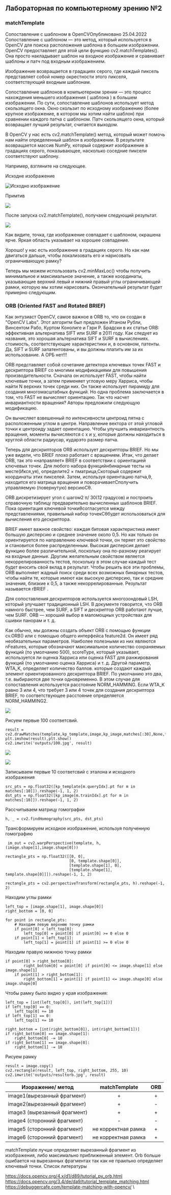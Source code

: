 ## Лабораторная по компьютерному зрению №2
### matchTemplate
Сопоставление с шаблоном в OpenCVОпубликовано 25.04.2022
Сопоставление с шаблоном — это метод, который используется в OpenCV для поиска расположения шаблона в большем изображении. OpenCV предоставляет для этой цели функцию cv2.matchTemplates(). Она просто накладывает шаблон на входное изображение и сравнивает шаблоны и патч под входным изображением.

Изображение возвращается в градациях серого, где каждый пиксель представляет собой номер окрестности этого пикселя, соответствующий входным шаблонам.



Сопоставление шаблонов в компьютерном зрении — это процесс нахождения меньшего изображения ( шаблона ) в большем изображении. По сути, сопоставление шаблонов использует метод скользящего окна. Окно скользит по исходному изображению (более крупное изображение, в котором мы хотим найти шаблон) при сравнении каждого патча с шаблоном. Патч скользящего окна, который возвращает лучший результат, считается выходом.

В OpenCV у нас есть  cv2.matchTemplate()  метод, который может помочь нам найти определенный шаблон в изображении. В результате возвращается массив NumPy, который содержит изображение в градациях серого, показывающее, насколько соседние пиксели соответствуют шаблону.

Например, взгляните на следующее.

Исходне изображение 

![Исходно изображение](input/image_1.jpg)

Примтив

![](input/image_1_template.jpg)

После запуска cv2.matchTemplate(), получаем следующий результат.

![](outputs/template_result.jpg)

Как видите, точка, где изображение совпадает с шаблоном, окрашена ярче. Яркая область указывает на хорошее совпадение.

Хорошо! у нас есть изображение в градациях серого. Но как нам двигаться дальше, чтобы локализовать его и нарисовать ограничивающую рамку?

Теперь мы можем использовать cv2.minMaxLoc() чтобы получить минимальное и максимальное значение, а также координаты, указывающие верхний левый и нижний правый углы ограничивающей рамки, которую мы хотим нарисовать. Окончательный результат будет примерно следующим.


### ORB (Oriented FAST and Rotated BRIEF)
Как энтузиаст OpenCV, самое важное в ORB то, что он создан в "OpenCV Labs". Этот алгоритм был предложен Итаном Рубли, Винсентом Рабо, Куртом Конолиге и Гэри Р. Брадски в их статье ORB: эффективная альтернатива SIFT или SURF в 2011 году. Как следует из названия, это хорошая альтернатива SIFT и SURF в вычислениях. стоимость, соответствующие характеристики и, в основном, патенты. Да, SIFT и SURF запатентованы, и вы должны платить им за их использование. А ОРБ нет!!!

ORB представляет собой сочетание детектора ключевых точек FAST и дескриптора BRIEF со многими модификациями для повышения производительности. Сначала он использует FAST, чтобы найти ключевые точки, а затем применяет угловую меру Харриса, чтобы найти N верхних точек среди них. Он также использует пирамиду для создания многомасштабных функций. Но одна проблема заключается в том, что FAST не вычисляет ориентацию. Так что насчет инвариантности вращения? Авторы предложили следующую модификацию.

Он вычисляет взвешенный по интенсивности центроид пятна с расположенным углом в центре. Направление вектора от этой угловой точки к центроиду задает ориентацию. Чтобы улучшить инвариантность вращения, моменты вычисляются с x и y, которые должны находиться в круглой области радиусар, кударэто размер патча.

Теперь для дескрипторов ORB использует дескрипторы BRIEF. Но мы уже видели, что BRIEF плохо работает с вращением. Итак, что делает ORB, так это «направляет» BRIEF в соответствии с ориентацией ключевых точек. Для любого набора функцийнбинарные тесты на месте(Икся,уя), определите2 × пматрица,Скоторый содержит координаты этих пикселей. Затем, используя ориентацию патча,θ, находится его матрица вращения и поворачиваетСполучить управляемую (повернутую) версиюСθ.

ORB дискретизирует угол с шагом2 π/ 30(12 градусов) и построить справочную таблицу предварительно вычисленных шаблонов BRIEF. Пока ориентация ключевой точкиθсогласуется между представлениями, правильный набор точекСθбудет использоваться для вычисления его дескриптора.

BRIEF имеет важное свойство: каждая битовая характеристика имеет большую дисперсию и среднее значение около 0,5. Но как только он ориентируется по направлению ключевой точки, он теряет это свойство и становится более распределенным. Высокая дисперсия делает функцию более различительной, поскольку она по-разному реагирует на входные данные. Другим желательным свойством является некоррелированность тестов, поскольку в этом случае каждый тест будет вносить свой вклад в результат. Чтобы решить все эти проблемы, ORB выполняет жадный поиск среди всех возможных бинарных тестов, чтобы найти те, которые имеют как высокую дисперсию, так и средние значения, близкие к 0,5, а также некоррелированные. Результат называется rBRIEF .

Для сопоставления дескрипторов используется многозондовый LSH, который улучшает традиционный LSH. В документе говорится, что ORB намного быстрее, чем SURF, а SIFT и дескриптор ORB работают лучше, чем SURF. ORB — хороший выбор в маломощных устройствах для сшивки панорам и т. д.

Как обычно, мы должны создать объект ORB с помощью функции cv.ORB() или с помощью общего интерфейса feature2d. Он имеет ряд необязательных параметров. Наиболее полезными из них являются nFeatures, которые обозначают максимальное количество сохраняемых функций (по умолчанию 500), scoreType, который указывает, используется ли оценка Харриса или оценка FAST для ранжирования функций (по умолчанию оценка Харриса) и т. д. Другой параметр, WTA_K, определяет количество баллов. которые создают каждый элемент ориентированного дескриптора BRIEF. По умолчанию это два, т.е. выбираются две точки одновременно. В этом случае для сопоставления используется расстояние NORM_HAMMING. Если WTA_K равно 3 или 4, что требует 3 или 4 точек для создания дескриптора BRIEF, то соответствующее расстояние определяется NORM_HAMMING2.

![](outputs/image_ORB_result.jpg)


 Рисуем первые 100 соответсвий.
```
result = cv2.drawMatches(template,kp_template,image,kp_image,matches[:30],None,flags=cv2.DrawMatchesFlags_NOT_DRAW_SINGLE_POINTS)
plt.imshow(result),plt.show()
cv2.imwrite('outputs/100.jpg', result)
```
![](outputs/100.jpg)


![](outputs/resultorb.jpg)


Записываем первые 10 соответсвий с эталона и исходного изображения
``` 
src_pts = np.float32([kp_template[m.queryIdx].pt for m in matches[:10]]).reshape(-1, 1, 2)
dst_pts = np.float32([kp_image[m.trainIdx].pt for m in matches[:10]]).reshape(-1, 1, 2)
```
Рассчитываем матрицу гомографии
```
h, _ = cv2.findHomography(src_pts, dst_pts)
```

 Трансформируем исходное изображение, используя полученную гомографию
```
 im_out = cv2.warpPerspective(template, h, (image.shape[1],image.shape[0]))
```
```
rectangle_pts = np.float32([[0, 0],
                            [0, template.shape[0]],
                            [template.shape[1], 0],
                            [template.shape[1], template.shape[0]]]).reshape(-1, 1, 2)

rectangle_pts = cv2.perspectiveTransform(rectangle_pts, h).reshape(-1, 2)
```
 Находим углы рамки
```
left_top = [image.shape[1], image.shape[0]]
right_bottom = [0, 0]
```
```
for point in rectangle_pts:
    # Находим левую верхнюю точку рамки
    if point[0] < left_top[0]:
        left_top[0] = point[0] if point[0] >= 0 else 0
    if point[1] < left_top[1]:
        left_top[1] = point[1] if point[1] >= 0 else 0
```
Находим правую нижнюю точку рамки
```    
if point[0] > right_bottom[0]:
        right_bottom[0] = point[0] if point[0] <= image.shape[1] else image.shape[1]
    if point[1] > right_bottom[1]:
        right_bottom[1] = point[1] if point[1] <= image.shape[0] else image.shape[0]
```

 Чтобы рамку было видно у края изображения:
```
left_top = [int(left_top[0]), int(left_top[1])]
if left_top[0] == 0:
    left_top[0] += 10
if left_top[1] == 0:
    left_top[1] += 10

right_bottom = [int(right_bottom[0]), int(right_bottom[1])]
if right_bottom[0] == image.shape[1]:
    right_bottom[0] -= 10
if right_bottom[1] == image.shape[0]:
    right_bottom[1] -= 10
```
Рисуем рамку
```
result = image.copy()
cv2.rectangle(result, left_top, right_bottom, 255, 10)
cv2.imwrite('outputs/resultorb.jpg', result)
```

| Изоражение/ метод            |    matchTemplate    | ORB | 
|------------------------------|:-------------------:|:---:|
| image1(вырезанный фрагмент)  |          +          |  +  | 
| image2(вырезанный фрагмент)  |          +          |  -  |  
| image3 (вырезанный фрагмент) |          +          |  +  | 
| image4 (сторонний фрагмент)  |          -          |  -  | 
| image5 (сторонний фрагмент)  | не корректная рамка |  +  | 
| image6 (сторонний фрагмент)  | не корректная рамка |  +  | 

matchTemplate лучше определяет вырезанный фрагмент из изображения, либо максимально приближенный элемент. Orb больше ошибается на вырезанных фрагментах так как не праильно определяет ключевый точки.
Спиcок литературы 

https://docs.opencv.org/4.x/d1/d89/tutorial_py_orb.html  \
https://docs.opencv.org/3.4/de/da9/tutorial_template_matching.html \
https://debuggercafe.com/template-matching-with-opencv/ \